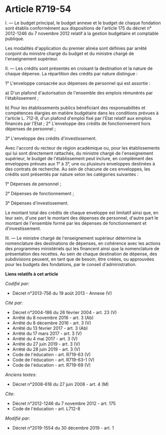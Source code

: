 # Article R719-54

I. ― Le budget principal, le budget annexe et le budget de chaque fondation sont établis conformément aux dispositions de
l'article 175 du décret n° 2012-1246 du 7 novembre 2012 relatif à la gestion budgétaire et comptable publique.

Les modalités d'application du premier alinéa sont définies par arrêté conjoint du ministre chargé du budget et du ministre
chargé de l'enseignement supérieur.

II. ― Les crédits sont présentés en croisant la destination et la nature de chaque dépense. La répartition des crédits par
nature distingue :

1° L'enveloppe consacrée aux dépenses de personnel qui est assortie :

a) D'un plafond d'autorisation de l'ensemble des emplois rémunérés par l'établissement ;

b) Pour les établissements publics bénéficiant des responsabilités et compétences élargies en matière budgétaire dans les
conditions prévues à l'article L. 712-8, d'un plafond d'emploi fixé par l'Etat relatif aux emplois financés par l'Etat ; 2°
L'enveloppe des crédits de fonctionnement hors dépenses de personnel ;

3° L'enveloppe des crédits d'investissement.

Avec l'accord du recteur de région académique ou, pour les établissements qui lui sont directement rattachés, du ministre
chargé de l'enseignement supérieur, le budget de l'établissement peut inclure, en complément des enveloppes prévues aux 1° à
3°, une ou plusieurs enveloppes destinées à des contrats de recherche. Au sein de chacune de ces enveloppes, les crédits sont
présentés par nature selon les catégories suivantes :

1° Dépenses de personnel ;

2° Dépenses de fonctionnement ;

3° Dépenses d'investissement.

Le montant total des crédits de chaque enveloppe est limitatif ainsi que, en leur sein, d'une part le montant des dépenses de
personnel, d'autre part le montant de l'ensemble formé par les dépenses de fonctionnement et d'investissement.

III. ― Le ministre chargé de l'enseignement supérieur détermine la nomenclature des destinations de dépenses, en cohérence
avec les actions des programmes ministériels qui les financent ainsi que la nomenclature de présentation des recettes. Au
sein de chaque destination de dépense, des subdivisions peuvent, en tant que de besoin, être créées, ou approuvées pour les
budgets des fondations, par le conseil d'administration.

**Liens relatifs à cet article**

_Codifié par_:

  - Décret n°2013-756 du 19 août 2013 -  Annexe (V)

_Cité par_:

  - Décret n°2004-186 du 26 février 2004 - art. 23 (V)
  - Arrêté du 8 novembre 2016 - art. 3 (Ab)
  - Arrêté du 8 décembre 2016 - art. 3 (V)
  - Arrêté du 13 février 2017 - art. 3 (Ab)
  - Arrêté du 17 mars 2017 - art. 3 (V)
  - Arrêté du 4 mai 2017 - art. 3 (V)
  - Arrêté du 27 juin 2019 - art. 3 (V)
  - Arrêté du 28 juin 2019 - art. 3 (V)
  - Code de l'éducation - art. R719-63 (V)
  - Code de l'éducation - art. R719-63-1 (V)
  - Code de l'éducation - art. R719-69 (V)

_Anciens textes_:

  - Décret n°2008-618 du 27 juin 2008 - art. 4 (M)

_Cite_:

  - Décret n°2012-1246 du 7 novembre 2012 - art. 175
  - Code de l'éducation - art. L712-8

_Modifié par_:

  - Décret n°2019-1554 du 30 décembre 2019 - art. 1
